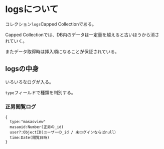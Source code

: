 # logsについて
コレクション`logs`Capped Collectionである。

Capped Collectionでは、DB内のデータは一定量を越えると古いほうから消されていく。

またデータ取得時は挿入順になることが保証されている。

## logsの中身
いろいろなログが入る。

`type`フィールドで種類を判別する。

### 正男閲覧ログ
    {
      type:"masaoview"
      masaoid:Number(正男の_id)
      user?:ObjectID(ユーザーの_id / 未ログインならばnull）
      time:Date(閲覧日時)
    }
